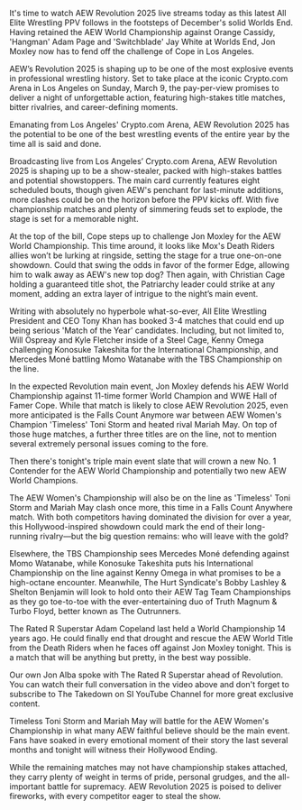 It's time to watch AEW Revolution 2025 live streams today as this latest All Elite Wrestling PPV follows in the footsteps of December's solid Worlds End. Having retained the AEW World Championship against Orange Cassidy, 'Hangman' Adam Page and 'Switchblade' Jay White at Worlds End, Jon Moxley now has to fend off the challenge of Cope in Los Angeles.

AEW’s Revolution 2025 is shaping up to be one of the most explosive events in professional wrestling history. Set to take place at the iconic Crypto.com Arena in Los Angeles on Sunday, March 9, the pay-per-view promises to deliver a night of unforgettable action, featuring high-stakes title matches, bitter rivalries, and career-defining moments.

Emanating from Los Angeles' Crypto.com Arena, AEW Revolution 2025 has the potential to be one of the best wrestling events of the entire year by the time all is said and done.

Broadcasting live from Los Angeles’ Crypto.com Arena, AEW Revolution 2025 is shaping up to be a show-stealer, packed with high-stakes battles and potential showstoppers. The main card currently features eight scheduled bouts, though given AEW's penchant for last-minute additions, more clashes could be on the horizon before the PPV kicks off. With five championship matches and plenty of simmering feuds set to explode, the stage is set for a memorable night.

At the top of the bill, Cope steps up to challenge Jon Moxley for the AEW World Championship. This time around, it looks like Mox's Death Riders allies won’t be lurking at ringside, setting the stage for a true one-on-one showdown. Could that swing the odds in favor of the former Edge, allowing him to walk away as AEW's new top dog? Then again, with Christian Cage holding a guaranteed title shot, the Patriarchy leader could strike at any moment, adding an extra layer of intrigue to the night’s main event.

Writing with absolutely no hyperbole what-so-ever, All Elite Wrestling President and CEO Tony Khan has booked 3-4 matches that could end up being serious 'Match of the Year' candidates. Including, but not limited to, Will Ospreay and Kyle Fletcher inside of a Steel Cage, Kenny Omega challenging Konosuke Takeshita for the International Championship, and Mercedes Moné battling Momo Watanabe with the TBS Championship on the line.

In the expected Revolution main event, Jon Moxley defends his AEW World Championship against 11-time former World Champion and WWE Hall of Famer Cope. While that match is likely to close AEW Revolution 2025, even more anticipated is the Falls Count Anymore war between AEW Women's Champion 'Timeless' Toni Storm and heated rival Mariah May. On top of those huge matches, a further three titles are on the line, not to mention several extremely personal issues coming to the fore.

Then there's tonight's triple main event slate that will crown a new No. 1 Contender for the AEW World Championship and potentially two new AEW World Champions.

The AEW Women's Championship will also be on the line as 'Timeless' Toni Storm and Mariah May clash once more, this time in a Falls Count Anywhere match. With both competitors having dominated the division for over a year, this Hollywood-inspired showdown could mark the end of their long-running rivalry—but the big question remains: who will leave with the gold?

Elsewhere, the TBS Championship sees Mercedes Moné defending against Momo Watanabe, while Konosuke Takeshita puts his International Championship on the line against Kenny Omega in what promises to be a high-octane encounter. Meanwhile, The Hurt Syndicate's Bobby Lashley & Shelton Benjamin will look to hold onto their AEW Tag Team Championships as they go toe-to-toe with the ever-entertaining duo of Truth Magnum & Turbo Floyd, better known as The Outrunners.

The Rated R Superstar Adam Copeland last held a World Championship 14 years ago. He could finally end that drought and rescue the AEW World Title from the Death Riders when he faces off against Jon Moxley tonight. This is a match that will be anything but pretty, in the best way possible.

Our own Jon Alba spoke with The Rated R Superstar ahead of Revolution. You can watch their full conversation in the video above and don't forget to subscribe to The Takedown on SI YouTube Channel for more great exclusive content.

Timeless Toni Storm and Mariah May will battle for the AEW Women's Championship in what many AEW faithful believe should be the main event. Fans have soaked in every emotional moment of their story the last several months and tonight will witness their Hollywood Ending.

While the remaining matches may not have championship stakes attached, they carry plenty of weight in terms of pride, personal grudges, and the all-important battle for supremacy. AEW Revolution 2025 is poised to deliver fireworks, with every competitor eager to steal the show.

